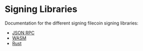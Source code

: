 # Signing Libraries

Documentation for the different signing filecoin signing libraries:
* [JSON RPC](/jsonrpc/)
* [WASM](/wasm/)
* [Rust](/native/)
